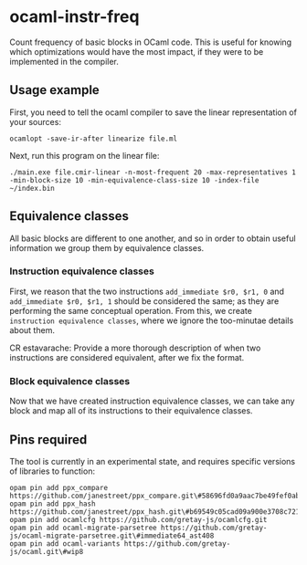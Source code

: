 # ocaml-instr-freq

Count frequency of basic blocks in OCaml code.
This is useful for knowing which optimizations would have the most impact, if they were to be implemented in the compiler.

## Usage example

First, you need to tell the ocaml compiler to save the linear representation of your sources:

```
ocamlopt -save-ir-after linearize file.ml
```


Next, run this program on the linear file:

```
./main.exe file.cmir-linear -n-most-frequent 20 -max-representatives 1 -min-block-size 10 -min-equivalence-class-size 10 -index-file ~/index.bin
```


## Equivalence classes

All basic blocks are different to one another, and so in order to obtain useful information we group them by equivalence classes.


### Instruction equivalence classes
First, we reason that the two instructions `add_immediate $r0, $r1, 0` and `add_immediate $r0, $r1, 1` should be considered the same; 
as they are performing the same conceptual operation.  From this, we create `instruction equivalence classes`, where we ignore the too-minutae details about them.

CR estavarache: Provide a more thorough description of when two instructions are considered equivalent, after we fix the format.

### Block equivalence classes

Now that we have created instruction equivalence classes, we can take any block and map all of its instructions
to their equivalence classes.


## Pins required

The tool is currently in an experimental state, and requires specific versions of libraries to function:

```
opam pin add ppx_compare https://github.com/janestreet/ppx_compare.git\#58696fd0a9aac7be49fef0ab1ff6798dad3c8a72
opam pin add ppx_hash https://github.com/janestreet/ppx_hash.git\#b69549c05cad09a900e3708c7216761b19dae075
opam pin add ocamlcfg https://github.com/gretay-js/ocamlcfg.git
opam pin add ocaml-migrate-parsetree https://github.com/gretay-js/ocaml-migrate-parsetree.git\#immediate64_ast408
opam pin add ocaml-variants https://github.com/gretay-js/ocaml.git\#wip8



```

